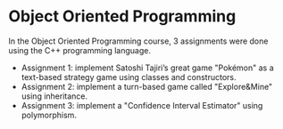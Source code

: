 # Object Oriented Programming
In the Object Oriented Programming course, 3 assignments were done using the C++ programming language. 
* Assignment 1: implement Satoshi Tajiri’s great game "Pokémon" as a text-based strategy game using classes and constructors.
* Assignment 2: implement a turn-based game called "Explore&Mine" using inheritance.
* Assignment 3: implement a "Confidence Interval Estimator" using polymorphism.